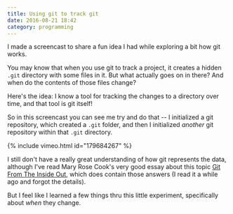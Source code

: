 ```yaml
---
title: Using git to track git
date: 2016-08-21 18:42
category: programming
---
```


I made a screencast to share a fun idea I had while exploring a bit how git works.

You may know that when you use git to track a project, it creates a hidden `.git` directory with some files in it.
But what actually goes on in there?
And when do the contents of those files change?

Here's the idea: I know a tool for tracking the changes to a directory over time, and that tool is git itself!

So in this screencast you can see me try and do that -- I initialized a git repository, which created a `.git` folder, and then I initialized *another* git repository within that `.git` directory.

{% include vimeo.html id="179684267" %}

I still don't have a really great understanding of how git represents the data, although I've read Mary Rose Cook's very good essay about this topic [Git From The Inside Out][1], which does contain those answers (I read it a while ago and forgot the details).

[1]: https://codewords.recurse.com/issues/two/git-from-the-inside-out

But I feel like I learned a few things thru this little experiment, specifically about *when* they change.

